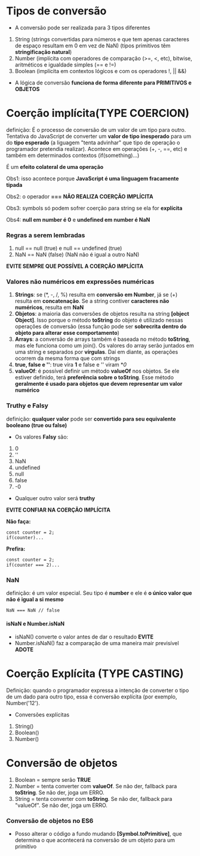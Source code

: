 # Tipos de conversão

- A conversão pode ser realizada para 3 tipos diferentes
1. String (strings convertidas para números e que tem apenas caracteres de espaço resultam em 0 em vez de NaN) (tipos primitivos têm **stringificação natural**)
2. Number (implícita com operadores de comparação (>=, <, etc), bitwise, aritméticos e igualdade simples (== e !=)
3. Boolean (implícita em contextos lógicos e com os operadores !, || &&)

- A lógica de conversão **funciona de forma diferente para PRIMITIVOS e OBJETOS**

# Coerção implícita(TYPE COERCION)

definição: É o processo de conversão de um valor de um tipo para outro. Tentativa do JavaScript de converter um **valor de tipo inesperado** para um do **tipo esperado** (a liguagem "tenta advinhar" que tipo de operação o programador pretendia realizar). Acontece em operações (+, -, ==, etc) e também em determinados contextos (if(something)...)

É um **efeito colateral de uma operação**

Obs1: isso acontece porque **JavaScript é uma linguagem fracamente tipada**

Obs2: o operador **===** **NÃO REALIZA COERÇÃO IMPLÍCITA**

Obs3: symbols só podem sofrer coerção para string se ela for **explícita**

Obs4: **null em number é 0** e **undefined em number é NaN**

### Regras a serem lembradas

1. null == null (true) e null == undefined (true)
2. NaN == NaN (false) (NaN não é igual a outro NaN)

**EVITE SEMPRE QUE POSSÍVEL A COERÇÃO IMPLÍCITA**

### Valores **não numéricos** em **expressões numéricas**
1. **Strings**: se (*, -, /, %) resulta em **conversão em Number**, já se (+) resulta em **concatenação**. Se a string contiver **caracteres não numéricos**, resulta em **NaN**
2. **Objetos**: a maioria das conversões de objetos resulta na string **[object Object]**. Isso porque o método **toString** do objeto é utilizado nessas operações de conversão (essa função pode ser **sobrecrita dentro do objeto para alterar esse comportamento**)
3. **Arrays**: a conversão de arrays também é baseada no método **toString**, mas ele funciona como um join(). Os valores do array serão juntados em uma string e separados por **vírgulas**. Daí em diante, as operações ocorrem da mesma forma que com strings
4. **true, false e ''**: true vira **1** e false e '' viram **0*
5. **valueOf**: é possível definir um método **valueOf** nos objetos. Se ele estiver definido, terá **preferência sobre o toString**. Esse método **geralmente é usado para objetos que devem representar um valor numérico**


### Truthy e Falsy

definição: **qualquer valor** pode ser **convertido para seu equivalente booleano (true ou false)**

- Os valores **Falsy** são:

1. 0
2. ''
3. NaN
4. undefined
5. null
6. false
7. -0

- Qualquer outro valor será **truthy**

**EVITE CONFIAR NA COERÇÃO IMPLÍCITA**

**Não faça:** 
```
const counter = 2;
if(counter)...
```

**Prefira:**
```
const counter = 2;
if(counter === 2)...
```

### NaN

definição: é um valor especial. Seu tipo é **number** e ele é **o único valor que não é igual a si mesmo**

```
NaN === NaN // false
```

#### isNaN e Number.isNaN
- isNaN() converte o valor antes de dar o resultado **EVITE**
- Number.isNaN() faz a comparação de uma maneira mair previsível **ADOTE**

# Coerção Explícita (TYPE CASTING)

Definição: quando o programador expressa a intenção de converter o tipo de um dado para outro tipo, essa é conversão explícita (por exemplo, Number('12').

- Conversões explícitas
1. String()
2. Boolean()
3. Number()

# Conversão de objetos

1. Boolean = sempre serão **TRUE**
2. Number = tenta converter com **valueOf**. Se não der, fallback para **toString**. Se não der, joga um ERRO.
3. String = tenta converter com **toString**. Se não der, fallback para "valueOf". Se não der, joga um ERRO.

### Conversão de objetos no ES6

- Posso alterar o código a fundo mudando **[Symbol.toPrimitive]**, que determina o que acontecerá na conversão de um objeto para um primitivo


